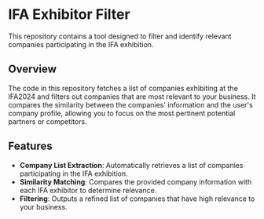 # IFA Exhibitor Filter

This repository contains a tool designed to filter and identify relevant companies participating in the IFA exhibition. 

## Overview

The code in this repository fetches a list of companies exhibiting at the IFA2024 and filters out companies that are most relevant to your business. It compares the similarity between the companies' information and the user's company profile, allowing you to focus on the most pertinent potential partners or competitors.

## Features

- **Company List Extraction**: Automatically retrieves a list of companies participating in the IFA exhibition.
- **Similarity Matching**: Compares the provided company information with each IFA exhibitor to determine relevance.
- **Filtering**: Outputs a refined list of companies that have high relevance to your business.
